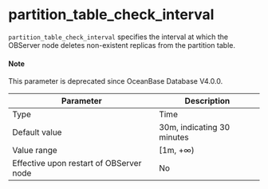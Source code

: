 partition_table_check_interval
===================================================

`partition_table_check_interval` specifies the interval at which the OBServer node deletes non-existent replicas from the partition table.

<main id="notice" type='explain'>
  <h4>Note</h4>
  <p>This parameter is deprecated since OceanBase Database V4.0.0. </p>
</main>


| **Parameter** | **Description** |
|------------------|--------------|
| Type | Time |
| Default value | 30m, indicating 30 minutes |
| Value range | \[1m, +∞) |
| Effective upon restart of OBServer node | No |